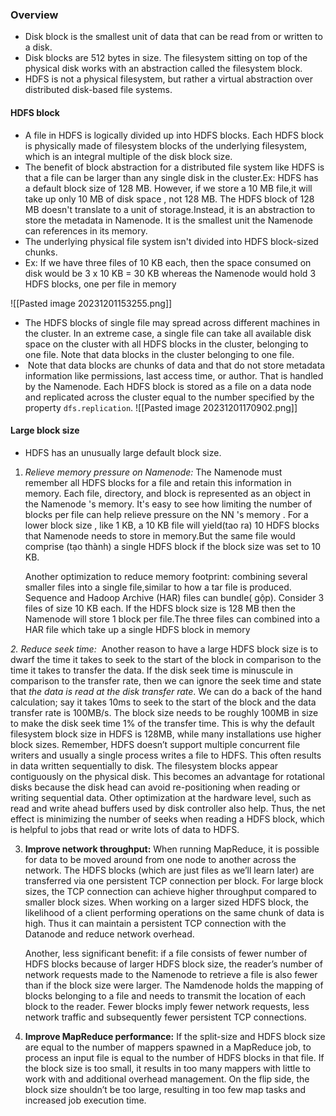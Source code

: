 ### Overview
- Disk block is the smallest unit of data that can be read from or written to a disk.
- Disk blocks are 512 bytes in size. The filesystem sitting on top of the physical disk works with an abstraction called the filesystem block.
- HDFS is not a physical filesystem, but rather a virtual abstraction over distributed disk-based file systems.

#### HDFS block

- A file in HDFS is logically divided up into HDFS blocks. Each HDFS block is physically made of filesystem blocks of the underlying filesystem, which is an integral multiple of the disk block size.
- The benefit of block abstraction for a distributed file system like HDFS is that a file can be larger than any single disk in the cluster.Ex: HDFS has a default block size of 128 MB. However, if we store a 10 MB file,it will take up only 10 MB of disk space , not 128 MB. The HDFS block of 128 MB doesn't translate to a unit of storage.Instead, it is an abstraction to store the metadata in Namenode. It is the smallest unit the Namenode can references in its memory. 
- The underlying physical file system isn't divided into HDFS block-sized chunks.
- Ex: If we have three files of 10 KB each, then the space consumed on disk would be 3 x 10 KB = 30 KB whereas the Namenode would hold 3 HDFS blocks, one per file in memory

![[Pasted image 20231201153255.png]]

- The HDFS blocks of  single file may spread across different machines in the cluster. In an extreme case, a single file can take all available disk space on the cluster with all HDFS blocks in the cluster, belonging to one file. Note that data blocks in the cluster belonging to one file.
-  Note that data blocks are chunks of data and that do not store metadata information like permissions, last access time, or author. That is handled by the Namenode. Each HDFS block is stored as a file on a data node and replicated across the cluster equal to the number specified by the property `dfs.replication`.
![[Pasted image 20231201170902.png]]


#### Large block size

- HDFS has an unusually large default block size.

1. *Relieve memory pressure on Namenode:* The Namenode must remember all HDFS blocks for a file and retain this information in memory. Each file, directory, and block is represented as an object in the Namenode 's memory. It's easy to see how limiting the number of blocks per file can help relieve pressure on the NN 's memory . For a lower block size , like 1 KB, a 10 KB file will yield(tao ra) 10 HDFS blocks that Namenode needs to store in memory.But the same file would comprise (tạo thành) a single HDFS block if the block size was set to 10 KB.
	
	Another optimization to reduce memory footprint: combining several smaller files into a single file,similar to how a tar file is produced. Sequence and Hadoop Archive (HAR) files can bundle( gộp). Consider 3 files of size 10 KB each. If the HDFS block size is 128 MB then the Namenode will store 1 block per file.The three files can combined into a HAR file which take up a single HDFS block in memory


*2. Reduce seek time:* 
 Another reason to have a large HDFS block size is to dwarf the time it takes to seek to the start of the block in comparison to the time it takes to transfer the data. If the disk seek time is minuscule in comparison to the transfer rate, then we can ignore the seek time and state that _the data is read at the disk transfer rate_. We can do a back of the hand calculation; say it takes 10ms to seek to the start of the block and the data transfer rate is 100MB/s. The block size needs to be roughly 100MB in size to make the disk seek time 1% of the transfer time. This is why the default filesystem block size in HDFS is 128MB, while many installations use higher block sizes. Remember, HDFS doesn’t support multiple concurrent file writers and usually a single process writes a file to HDFS. This often results in data written sequentially to disk. The filesystem blocks appear contiguously on the physical disk. This becomes an advantage for rotational disks because the disk head can avoid re-positioning when reading or writing sequential data. Other optimization at the hardware level, such as read and write ahead buffers used by disk controller also help. Thus, the net effect is minimizing the number of seeks when reading a HDFS block, which is helpful to jobs that read or write lots of data to HDFS.
    
3. **Improve network throughput:** When running MapReduce, it is possible for data to be moved around from one node to another across the network. The HDFS blocks (which are just files as we’ll learn later) are transferred via one persistent TCP connection per block. For large block sizes, the TCP connection can achieve higher throughput compared to smaller block sizes. When working on a larger sized HDFS block, the likelihood of a client performing operations on the same chunk of data is high. Thus it can maintain a persistent TCP connection with the Datanode and reduce network overhead.
    
    Another, less significant benefit: if a file consists of fewer number of HDFS blocks because of larger HDFS block size, the reader’s number of network requests made to the Namenode to retrieve a file is also fewer than if the block size were larger. The Namdenode holds the mapping of blocks belonging to a file and needs to transmit the location of each block to the reader. Fewer blocks imply fewer network requests, less network traffic and subsequently fewer persistent TCP connections.
    
4. **Improve MapReduce performance:** If the split-size and HDFS block size are equal to the number of mappers spawned in a MapReduce job, to process an input file is equal to the number of HDFS blocks in that file. If the block size is too small, it results in too many mappers with little to work with and additional overhead management. On the flip side, the block size shouldn’t be too large, resulting in too few map tasks and increased job execution time.